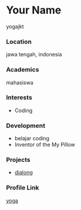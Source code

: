# Your Name
yogajkt

### Location

jawa tengah, indonesia

### Academics

mahasiswa

### Interests

- Coding

### Development

- belajar coding
- Inventor of the My Pillow

### Projects

- [dialong](https://github.com/yogajkt/membuat)

### Profile Link

[yoga](https://github.com/yogajkt)
